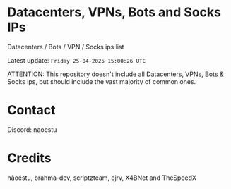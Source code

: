 # Datacenters, VPNs, Bots and Socks IPs
 
Datacenters / Bots / VPN / Socks ips list

Latest update: `Friday 25-04-2025 15:00:26 UTC` 

ATTENTION: This repository doesn't include all Datacenters, VPNs, Bots & Socks ips, 
but should include the vast majority of common ones.

# Contact
Discord: naoestu

# Credits
nãoéstu, brahma-dev, scriptzteam, ejrv, X4BNet and TheSpeedX
